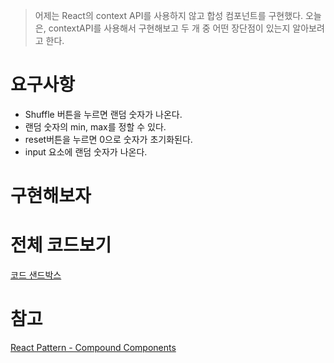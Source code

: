 > 어제는 React의 context API를 사용하지 않고 합성 컴포넌트를 구현했다. 오늘은, contextAPI를 사용해서 구현해보고 두 개 중 어떤 장단점이 있는지 알아보려고 한다.



# 요구사항

- Shuffle 버튼을 누르면 랜덤 숫자가 나온다.
- 랜덤 숫자의 min, max를 정할 수 있다.
- reset버튼을 누르면 0으로 숫자가 초기화된다.
- input 요소에 랜덤 숫자가 나온다.



# 구현해보자





# 전체 코드보기

[코드 샌드박스](https://codesandbox.io/s/brave-shirley-s2ulrp?file=/src/App.js)

# 참고

[React Pattern - Compound Components](https://flowergeoji.me/react/react-pattern-compound-components/)